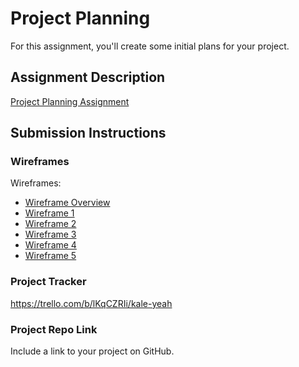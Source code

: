 # Project Planning
For this assignment, you'll create some initial plans for your project.

## Assignment Description
[Project Planning Assignment](https://education.launchcode.org/liftoff/modules/assignments/project-planning)

## Submission Instructions

### Wireframes

Wireframes: 
* [Wireframe Overview](https://xd.adobe.com/view/05da3e09-1611-4f02-9a6d-2160e5cd81d3-5089/)
* [Wireframe 1](https://xd.adobe.com/view/6ffb882c-6937-460d-9641-44d85eb7763c-3aa8/)
* [Wireframe 2](https://xd.adobe.com/view/efd867e3-b17b-4c61-aad6-7f0ab2f2579b-ba8b/)
* [Wireframe 3](https://xd.adobe.com/view/e052a3e5-7657-4d8a-893d-806bc1590b9f-b501/)
* [Wireframe 4](https://xd.adobe.com/view/ef18f121-beb5-4f92-9dcc-63bff86b46a6-ba4b/)
* [Wireframe 5](https://xd.adobe.com/view/753e19df-03e5-494d-9f43-409921667f1e-206d/)

### Project Tracker

https://trello.com/b/lKqCZRIi/kale-yeah

### Project Repo Link

Include a link to your project on GitHub.
